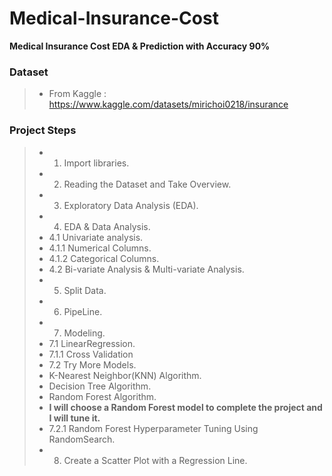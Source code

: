# Medical-Insurance-Cost
**Medical Insurance Cost  EDA &amp; Prediction with Accuracy 90%**

### Dataset
> - From Kaggle : https://www.kaggle.com/datasets/mirichoi0218/insurance

### Project Steps
> - 1. Import libraries.
> - 2. Reading the Dataset and Take Overview.
> - 3. Exploratory Data Analysis (EDA).
> - 4. EDA & Data Analysis.
> - 4.1 Univariate analysis.
> - 4.1.1 Numerical Columns.
> - 4.1.2 Categorical Columns.
> - 4.2 Bi-variate Analysis & Multi-variate Analysis.
> - 5. Split Data.
> - 6. PipeLine.
> - 7. Modeling.
> - 7.1 LinearRegression.
> - 7.1.1 Cross Validation
> - 7.2 Try More Models.
> - K-Nearest Neighbor(KNN) Algorithm.
> - Decision Tree Algorithm.
> - Random Forest Algorithm.
> - **I will choose a Random Forest model to complete the project and I will tune it.**
> - 7.2.1 Random Forest Hyperparameter Tuning Using RandomSearch.
> - 8. Create a Scatter Plot with a Regression Line.








